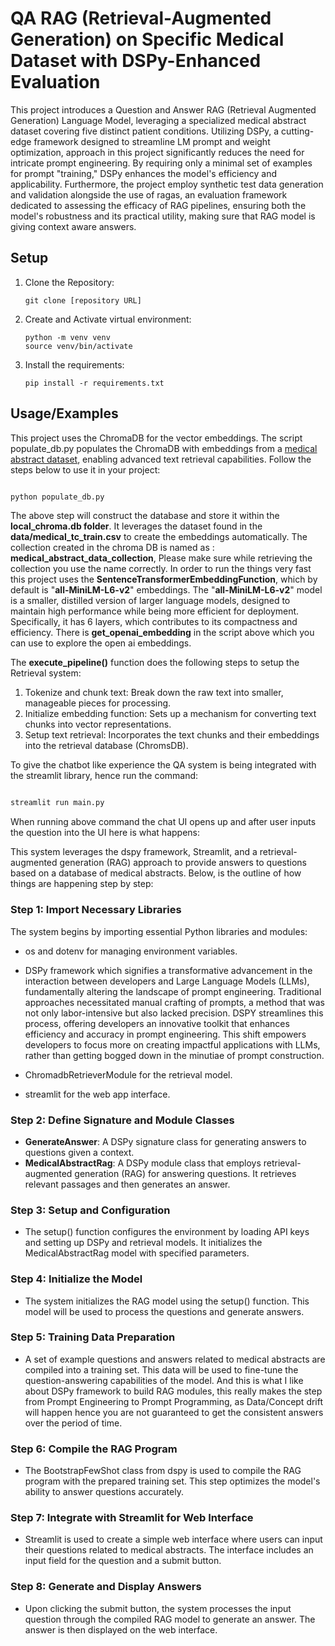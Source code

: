 # QA RAG (Retrieval-Augmented Generation) on Specific Medical Dataset with DSPy-Enhanced Evaluation

This project introduces a Question and Answer RAG (Retrieval Augmented Generation) Language Model, leveraging a specialized medical abstract dataset covering five distinct patient conditions. Utilizing DSPy, a cutting-edge framework designed to streamline LM prompt and weight optimization,  approach in this project significantly reduces the need for intricate prompt engineering. By requiring only a minimal set of examples for prompt "training," DSPy enhances the model's efficiency and applicability. Furthermore, the project employ synthetic test data generation and validation alongside the use of ragas, an evaluation framework dedicated to assessing the efficacy of RAG pipelines, ensuring both the model's robustness and its practical utility, making sure that RAG model is giving context aware answers.

## Setup
1. Clone the Repository:
   ```
   git clone [repository URL]
   ```
   

3. Create and Activate virtual environment:

   ```
   python -m venv venv
   source venv/bin/activate
   ```

3. Install the requirements:

   ```
   pip install -r requirements.txt
   ```
## Usage/Examples

This project uses the ChromaDB for the vector embeddings. The script populate_db.py populates the ChromaDB with embeddings from a [medical abstract dataset](https://github.com/sebischair/Medical-Abstracts-TC-Corpus), enabling advanced text retrieval capabilities. Follow the steps below to use it in your project:

```python

python populate_db.py
```
The above step will construct the database and store it within the **local_chroma.db folder**. It leverages the dataset found in the **data/medical_tc_train.csv** to create the embeddings automatically. The collection created in the chroma DB is named as : **medical_abstract_data_collection**, Please make sure while retrieving the collection you use the name correctly. In order to run the things very fast this project uses the **SentenceTransformerEmbeddingFunction**, which by default is "**all-MiniLM-L6-v2**" embeddings. The "**all-MiniLM-L6-v2**" model is a smaller, distilled version of larger language models, designed to maintain high performance while being more efficient for deployment. Specifically, it has 6 layers, which contributes to its compactness and efficiency. There is **get_openai_embedding** in the script above which you can use to explore the open ai embeddings.

The **execute_pipeline()** function does the following steps to setup the Retrieval system:
1. Tokenize and chunk text: Break down the raw text into smaller, manageable pieces for processing.
2. Initialize embedding function: Sets up a mechanism for converting text chunks into vector representations.
3. Setup text retrieval: Incorporates the text chunks and their embeddings into the retrieval database (ChromsDB).

To give the chatbot like experience the QA system is being integrated with the streamlit library, hence run the command:
```python

streamlit run main.py
```
When running above command the chat UI opens up and after user inputs the question into the UI here is what happens:

This system leverages the dspy framework, Streamlit, and a retrieval-augmented generation (RAG) approach to provide answers to questions based on a database of medical abstracts. Below, is the outline of how things are happening step by step:

### Step 1: Import Necessary Libraries
The system begins by importing essential Python libraries and modules:
* os and dotenv for managing environment variables.
* DSPy framework which signifies a transformative advancement in the interaction between developers and Large Language Models (LLMs), fundamentally altering the landscape of prompt engineering. Traditional approaches necessitated manual crafting of prompts, a method that was not only labor-intensive but also lacked precision. DSPY streamlines this process, offering developers an innovative toolkit that enhances efficiency and accuracy in prompt engineering. This shift empowers developers to focus more on creating impactful applications with LLMs, rather than getting bogged down in the minutiae of prompt construction.

* ChromadbRetrieverModule for the retrieval model.
* streamlit for the web app interface.
### Step 2: Define Signature and Module Classes
* **GenerateAnswer**: A DSPy signature class for generating answers to questions given a context.
* **MedicalAbstractRag**: A DSPy module class that employs retrieval-augmented generation (RAG) for answering questions. It retrieves relevant passages and then generates an answer.
### Step 3: Setup and Configuration
* The setup() function configures the environment by loading API keys and setting up DSPy and retrieval models. It initializes the MedicalAbstractRag model with specified parameters.
### Step 4: Initialize the Model
* The system initializes the RAG model using the setup() function. This model will be used to process the questions and generate answers.
### Step 5: Training Data Preparation
* A set of example questions and answers related to medical abstracts are compiled into a training set. This data will be used to fine-tune the question-answering capabilities of the model. And this is what I like about DSPy framework to build RAG modules, this really makes the step from Prompt Engineering to Prompt Programming, as Data/Concept drift will happen hence you are not guaranteed to get the consistent answers over the period of time.
### Step 6: Compile the RAG Program
* The BootstrapFewShot class from dspy is used to compile the RAG program with the prepared training set. This step optimizes the model's ability to answer questions accurately.
### Step 7: Integrate with Streamlit for Web Interface
* Streamlit is used to create a simple web interface where users can input their questions related to medical abstracts. The interface includes an input field for the question and a submit button.
### Step 8: Generate and Display Answers
* Upon clicking the submit button, the system processes the input question through the compiled RAG model to generate an answer. The answer is then displayed on the web interface.
